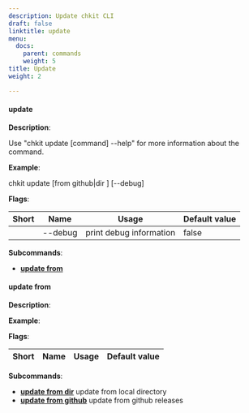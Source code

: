 ```yaml
---
description: Update chkit CLI
draft: false
linktitle: update
menu:
  docs:
    parent: commands
    weight: 5
title: Update
weight: 2

---
```


#### <a name="update">update</a>

**Description**:

Use "chkit update [command] --help" for more information about the command.

**Example**:

chkit update [from github|dir <path>] [--debug]

**Flags**:

| Short | Name | Usage | Default value |
| ----- | ---- | ----- | ------------- |
|  | --debug | print debug information | false |


**Subcommands**:

* **[update from](#update_from)**


#### <a name="update_from">update from</a>

**Description**:



**Example**:



**Flags**:

| Short | Name | Usage | Default value |
| ----- | ---- | ----- | ------------- |


**Subcommands**:

* **[update from dir](#update_from_dir)** update from local directory
* **[update from github](#update_from_github)** update from github releases
